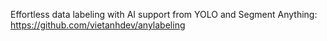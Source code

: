 Effortless data labeling with AI support from YOLO and Segment Anything:  https://github.com/vietanhdev/anylabeling

